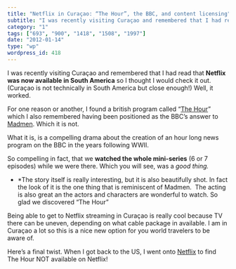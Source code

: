 ```yaml
---
title: "Netflix in Curaçao: “The Hour”, the BBC, and content licensing"
subtitle: "I was recently visiting Curaçao and remembered that I had read that **Netflix was now available in S..."
category: "1"
tags: ["693", "900", "1418", "1508", "1997"]
date: "2012-01-14"
type: "wp"
wordpress_id: 418
---
```

I was recently visiting Curaçao and remembered that I had read that **Netflix was now available in South America** so I thought I would check it out. (Curaçao is not technically in South America but close enough!) Well, it worked.

For one reason or another, I found a british program called “[The Hour](http://www.bbcamerica.com/the-hour/)” which I also remembered having been positioned as the BBC’s answer to [Madmen](http://www.amctv.com/shows/mad-men). Which it is not.

What it is, is a compelling drama about the creation of an hour long news program on the BBC in the years following WWII.

So compelling in fact, that we **watched the whole mini-series** (6 or 7 episodes) while we were there. Which you will see, was a *good thing.*

* *The story itself is really interesting, but it is also beautifully shot. In fact the look of it is the one thing that is reminiscent of Madmen.  The acting is also great an the actors and characters are wonderful to watch. So glad we discovered “The Hour”

Being able to get to Netflix streaming in Curaçao is really cool because TV there can be uneven, depending on what cable package in available. I am in Curaçao a lot so this is a nice new option for you world travelers to be aware of.

Here’s a final twist. When I got back to the US, I went onto [Netflix](http://movies.netflix.com/WiMovie/The_Hour/70203479?trkid=2361637) to find The Hour NOT available on Netflix!